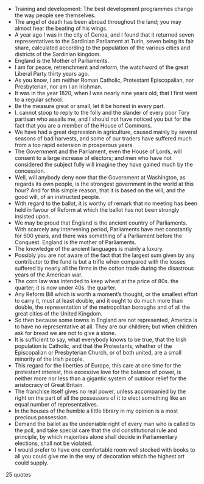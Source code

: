  - Training and development: The best development programmes change the way people see themselves.
 - The angel of death has been abroad throughout the land; you may almost hear the beating of his wings.
 - A year ago I was in the city of Genoa, and I found that it returned seven representatives to the Sardinian Parliament at Turin, seven being its fair share, calculated according to the population of the various cities and districts of the Sardinian kingdom.
 - England is the Mother of Parliaments.
 - I am for peace, retrenchment and reform, the watchword of the great Liberal Party thirty years ago.
 - As you know, I am neither Roman Catholic, Protestant Episcopalian, nor Presbyterian, nor am I an Irishman.
 - It was in the year 1820, when I was nearly nine years old, that I first went to a regular school.
 - Be the measure great or small, let it be honest in every part.
 - I. cannot stoop to reply to the folly and the slander of every poor Tory partisan who assails me, and I should not have noticed you but for the fact that you are a member of the House of Commons.
 - We have had a great depression in agriculture, caused mainly by several seasons of bad harvests, and some of our traders have suffered much from a too rapid extension in prosperous years.
 - The Government and the Parliament, even the House of Lords, will consent to a large increase of electors; and men who have not considered the subject fully will imagine they have gained much by the concession.
 - Well, will anybody deny now that the Government at Washington, as regards its own people, is the strongest government in the world at this hour? And for this simple reason, that it is based on the will, and the good will, of an instructed people.
 - With regard to the ballot, it is worthy of remark that no meeting has been held in favour of Reform at which the ballot has not been strongly insisted upon.
 - We may be proud that England is the ancient country of Parliaments. With scarcely any intervening period, Parliaments have met constantly for 600 years, and there was something of a Parliament before the Conquest. England is the mother of Parliaments.
 - The knowledge of the ancient languages is mainly a luxury.
 - Possibly you are not aware of the fact that the largest sum given by any contributor to the fund is but a trifle when compared with the losses suffered by nearly all the firms in the cotton trade during the disastrous years of the American war.
 - The corn law was intended to keep wheat at the price of 80s. the quarter; it is now under 40s. the quarter.
 - Any Reform Bill which is worth a moment’s thought, or the smallest effort to carry it, must at least double, and it ought to do much more than double, the representation of the metropolitan boroughs and of all the great cities of the United Kingdom.
 - So then because some towns in England are not represented, America is to have no representative at all. They are our children; but when children ask for bread we are not to give a stone.
 - It is sufficient to say, what everybody knows to be true, that the Irish population is Catholic, and that the Protestants, whether of the Episcopalian or Presbyterian Church, or of both united, are a small minority of the Irish people.
 - This regard for the liberties of Europe, this care at one time for the protestant interest, this excessive love for the balance of power, is neither more nor less than a gigantic system of outdoor relief for the aristocracy of Great Britain.
 - The franchise itself gives no real power, unless accompanied by the right on the part of all the possessors of it to elect something like an equal number of representatives.
 - In the houses of the humble a little library in my opinion is a most precious possession.
 - Demand the ballot as the undeniable right of every man who is called to the poll, and take special care that the old constitutional rule and principle, by which majorities alone shall decide in Parliamentary elections, shall not be violated.
 - I would prefer to have one comfortable room well stocked with books to all you could give me in the way of decoration which the highest art could supply.

25 quotes